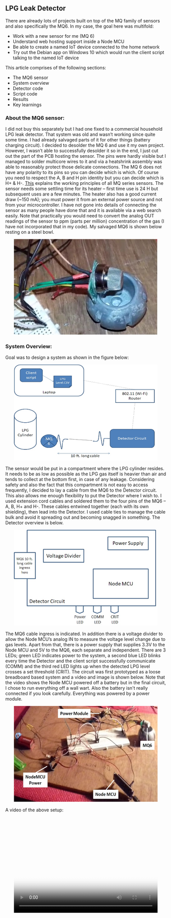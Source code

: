 ## LPG Leak Detector

There are already lots of projects built on top of the MQ family of sensors and also specifically the MQ6. In my case, the goal here was multifold:
-	Work with a new sensor for me (MQ 6)
-	Understand web hosting support inside a Node MCU
-	Be able to create a named IoT device connected to the home network
-	Try out the Debian app on Windows 10 which would run the client script talking to the named IoT device

This article comprises of the following sections:
-	The MQ6 sensor
-	System overview
-	Detector code
-	Script code
-	Results
-	Key learnings

### About the MQ6 sensor:
I did not buy this separately but I had one fixed to a commercial household LPG leak detector. That system was old and wasn’t working since quite some time. I had already salvaged parts of it for other things (battery charging circuit). I decided to desolder the MQ 6 and use it my own project.  However, I wasn’t able to successfully desolder it so in the end, I just cut out the part of the PCB hosting the sensor. The pins were hardly visible but I managed to solder multicore wires to it and via a heatshrink assembly was able to reasonably protect those delicate connections.
The MQ 6 does not have any polarity to its pins so you can decide which is which. Of course you need to respect the A, B and H pin identity but you can decide which is H+ & H-. [This](https://dmohankumar.wordpress.com/2012/05/04/familiarize-electronic-components-part-xviii-gas-sensors/) explains the working principles of all MQ series sensors. The sensor needs some settling time for its heater – first time use is 24 H but subsequent uses are a few minutes. The heater also has a good current draw (~150 mA); you must power it from an external power source and not from your microcontroller. I have not gone into details of connecting the sensor as many people have done that and it is available via a web search easily. Note that practically you would need to convert the analog OUT readings of the sensor to ppm (parts per million) concentration of the gas (I have not incorporated that in my code). My salvaged MQ6 is shown below resting on a steel bowl.

<p align="center">
  <img width="450" height="300" src="https://raw.githubusercontent.com/sushrutmair/lpg-leak-detect-iot/master/docs/assets/mq6.jpg">
</p>

### System Overview:

Goal was to design a system as shown in the figure below:

<p align="center">
  <img width="450" height="300" src="https://raw.githubusercontent.com/sushrutmair/lpg-leak-detect-iot/master/docs/assets/sysoverview.jpg">
</p>

The sensor would be put in a compartment where the LPG cylinder resides. It needs to be as low as possible as the LPG gas itself is heavier than air and tends to collect at the bottom first, in case of any leakage. Considering safety and also the fact that this compartment is not easy to access frequently, I decided to lay a cable from the MQ6 to the Detector circuit. This also allows me enough flexibility to put the Detector where I wish to. I used extension cord cables and soldered them to the four pins of the MQ6 – A, B, H+ and H-. These cables entwined together (each with its own shielding), then lead into the Detector. I used cable ties to manage the cable bulk and avoid it spreading out and becoming snagged in something. The Detector overview is below.

<p align="center">
  <img width="450" height="300" src="https://raw.githubusercontent.com/sushrutmair/lpg-leak-detect-iot/master/docs/assets/detector.jpg">
</p>

The MQ6 cable ingress is indicated. In addition there is a voltage divider to allow the Node MCU’s analog IN to measure the voltage level change due to gas levels. Apart from that, there is a power supply that supplies 3.3V to the Node MCU and 5V to the MQ6, each separate and independent. There are 3 LEDs; green LED indicates power to the system, a second blue LED blinks every time the Detector and the client script successfully communicate (COMM) and the third red LED lights up when the detected LPG level crosses a set threshold (CRIT). The circuit was first prototyped as a loose breadboard based system and a video and image is shown below. Note that the video shows the Node MCU powered off a battery but in the final circuit, I chose to run everything off a wall wart. Also the battery isn't really connected if you look carefully. Everything was powered by a power module.


<p align="center">
  <img width="450" height="300" src="https://raw.githubusercontent.com/sushrutmair/lpg-leak-detect-iot/master/docs/assets/bb_system.jpg">
</p>

A video of the above setup:

<p align="center">
<video src="https://raw.githubusercontent.com/sushrutmair/lpg-leak-detect-iot/master/docs/assets/lpg_detect_bb_proto.mp4" poster="https://raw.githubusercontent.com/sushrutmair/lpg-leak-detect-iot/master/docs/assets/video_preload.jpg" width="450" height="300" controls preload></video>
</p>


